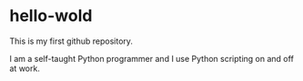 # hello-wold
This is my first github repository.

I am a self-taught Python programmer and I use Python scripting on and off at work.

